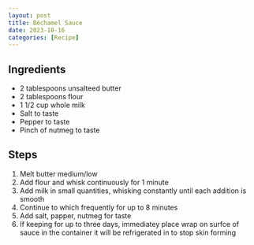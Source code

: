 ```yaml
---
layout: post
title: Béchamel Sauce
date: 2023-10-16
categories: [Recipe]
---
```


## Ingredients

* 2 tablespoons unsalteed butter
* 2 tablespoons flour
* 1 1/2 cup whole milk
* Salt to taste
* Pepper to taste
* Pinch of nutmeg to taste

## Steps

1. Melt butter medium/low
1. Add flour and whisk continuously for 1 minute
1. Add milk in small quantities, whisking constantly until each addition is smooth
2. Continue to which frequently for up to 8 minutes
3. Add salt, papper, nutmeg for taste
4. If keeping for up to three days, immediatey place wrap on surfce of sauce in the container it will be refrigerated in to stop skin forming
